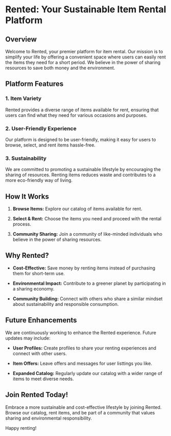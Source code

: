 # Rented: Your Sustainable Item Rental Platform

## Overview

Welcome to Rented, your premier platform for item rental. Our mission is to simplify your life by offering a convenient space where users can easily rent the items they need for a short period. We believe in the power of sharing resources to save both money and the environment.

## Platform Features

### 1. Item Variety

Rented provides a diverse range of items available for rent, ensuring that users can find what they need for various occasions and purposes.

### 2. User-Friendly Experience

Our platform is designed to be user-friendly, making it easy for users to browse, select, and rent items hassle-free.

### 3. Sustainability

We are committed to promoting a sustainable lifestyle by encouraging the sharing of resources. Renting items reduces waste and contributes to a more eco-friendly way of living.

## How It Works

1. **Browse Items:** Explore our catalog of items available for rent.

2. **Select & Rent:** Choose the items you need and proceed with the rental process.

3. **Community Sharing:** Join a community of like-minded individuals who believe in the power of sharing resources.

## Why Rented?

- **Cost-Effective:** Save money by renting items instead of purchasing them for short-term use.

- **Environmental Impact:** Contribute to a greener planet by participating in a sharing economy.

- **Community Building:** Connect with others who share a similar mindset about sustainability and responsible consumption.

## Future Enhancements

We are continuously working to enhance the Rented experience. Future updates may include:

- **User Profiles:** Create profiles to share your renting experiences and connect with other users.

- **Item Offers:** Leave offers and messages for user listtings you like.

- **Expanded Catalog:** Regularly update our catalog with a wider range of items to meet diverse needs.

## Join Rented Today!

Embrace a more sustainable and cost-effective lifestyle by joining Rented. Browse our catalog, rent items, and be part of a community that values sharing and environmental responsibility.

Happy renting!
